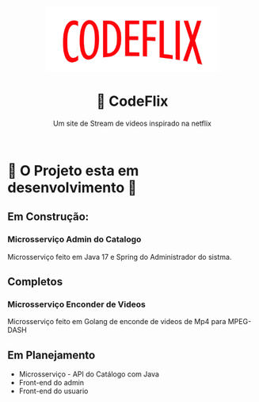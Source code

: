 <center>
  <p align="center">
    <img src="./doc/images/codeflix-logo.png"  width="350" />
  </p>  
   <h1 align="center">🚀 CodeFlix</h1>
    <p align="center">
      Um site de Stream de videos inspirado na netflix<br/>
   </p>
</center>
<br />

#  🚧 O Projeto esta em desenvolvimento  🚧
## Em Construção:
 ### Microsserviço Admin do Catalogo
  Microsserviço feito em Java 17 e Spring do Administrador do sistma.

## Completos
 ### Microsserviço Enconder de Videos
  Microsserviço feito em Golang de enconde de videos de Mp4 para MPEG-DASH

## Em Planejamento
 * Microsserviço - API do Catálogo com Java
 * Front-end do admin 
 * Front-end do usuario
